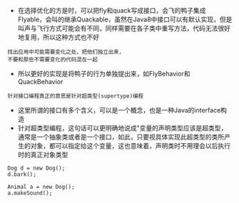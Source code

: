 - 在选择优化的方是时，可以把fly和quack写成接口，会飞的鸭子集成Flyable，会叫的继承Quackable，虽然在Java8中接口可以有默认实现，但是叫声与飞行方式可能会有不同，同样需要在各子类中重写方法，代码无法很好地复用，所以这种方式也不好


```$xslt
找出应用中可能需要变化之处，把他们独立出来，
不要和那些不需要变化的代码混在一起
```

- 所以更好的实现是将鸭子的行为单独提出来，如FlyBehavior和QuackBehavior

```$xslt
针对接口编程真正的意思是针对超类型(supertype)编程
```
- 这里所谓的接口有多个含义，可以是一个概念，也是一种Java的interface构造
- 针对超类型编程，这句话可以更明确地说成"变量的声明类型应该是超类型，通常是一个抽象类或者是一个接口，如此，只要视具体实现此超类型的类所产生的对象，都可以指定给这个变量，这也意味着，声明类时不用理会以后执行时的真正对象类型

```
Dog d = new Dog();
d.bark();

Animal a = new Dog();
a.makeSound();
```